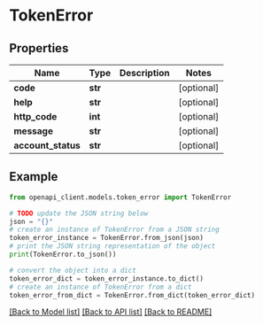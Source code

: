 # TokenError


## Properties

Name | Type | Description | Notes
------------ | ------------- | ------------- | -------------
**code** | **str** |  | [optional] 
**help** | **str** |  | [optional] 
**http_code** | **int** |  | [optional] 
**message** | **str** |  | [optional] 
**account_status** | **str** |  | [optional] 

## Example

```python
from openapi_client.models.token_error import TokenError

# TODO update the JSON string below
json = "{}"
# create an instance of TokenError from a JSON string
token_error_instance = TokenError.from_json(json)
# print the JSON string representation of the object
print(TokenError.to_json())

# convert the object into a dict
token_error_dict = token_error_instance.to_dict()
# create an instance of TokenError from a dict
token_error_from_dict = TokenError.from_dict(token_error_dict)
```
[[Back to Model list]](../README.md#documentation-for-models) [[Back to API list]](../README.md#documentation-for-api-endpoints) [[Back to README]](../README.md)


